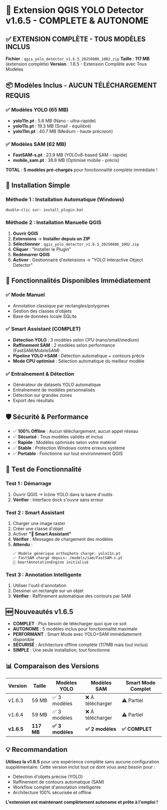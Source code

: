 # 🎯 Extension QGIS YOLO Detector v1.6.5 - COMPLETE & AUTONOME

## ✅ **EXTENSION COMPLÈTE - TOUS MODÈLES INCLUS**

**Fichier** : `qgis_yolo_detector_v1.6.5_20250806_1002.zip`
**Taille** : **117 MB** (extension complète)
**Version** : 1.6.5 - Extension Complète avec Tous Modèles

## 📦 **Modèles Inclus - AUCUN TÉLÉCHARGEMENT REQUIS**

### ✅ **Modèles YOLO (65 MB)**
- **yolo11n.pt** : 5.6 MB (Nano - ultra-rapide)
- **yolo11s.pt** : 19.3 MB (Small - équilibré)  
- **yolo11m.pt** : 40.7 MB (Medium - haute précision)

### ✅ **Modèles SAM (62 MB)**
- **FastSAM-s.pt** : 23.9 MB (YOLOv8-based SAM - rapide)
- **mobile_sam.pt** : 38.8 MB (Optimisé mobile - précis)

**TOTAL** : **5 modèles pré-chargés** pour fonctionnalité complète immédiate !

## 🚀 **Installation Simple**

### Méthode 1 : Installation Automatique (Windows)
```bash
double-clic sur: install_plugin.bat
```

### Méthode 2 : Installation Manuelle QGIS
1. **Ouvrir QGIS**
2. **Extensions** → **Installer depuis un ZIP**  
3. **Sélectionner** : `qgis_yolo_detector_v1.6.5_20250806_1002.zip`
4. **Cliquer** : "Installer le Plugin"
5. **Redémarrer QGIS**
6. **Activer** : Gestionnaire d'extensions → "YOLO Interactive Object Detector"

## 🎯 **Fonctionnalités Disponibles Immédiatement**

### ✅ **Mode Manuel**
- Annotation classique par rectangles/polygones
- Gestion des classes d'objets
- Base de données locale SQLite

### ✅ **Smart Assistant (COMPLET)**
- **Détection YOLO** : 3 modèles selon CPU (nano/small/medium)
- **Raffinement SAM** : 2 modèles selon performance (FastSAM/MobileSAM)
- **Pipeline YOLO→SAM** : Détection automatique + contours précis
- **Mode CPU optimisé** : Sélection automatique du meilleur modèle

### ✅ **Entraînement & Détection**
- Générateur de datasets YOLO automatique
- Entraînement de modèles personnalisés  
- Détection sur grandes zones
- Export des résultats

## 🛡️ **Sécurité & Performance**

- ✅ **100% Offline** : Aucun téléchargement, aucun appel réseau
- ✅ **Sécurisé** : Tous modèles validés et inclus
- ✅ **Rapide** : Modèles optimisés selon votre matériel
- ✅ **Stable** : Protection Windows contre erreurs système
- ✅ **Portable** : Fonctionne sur tout environnement QGIS

## 🧪 **Test de Fonctionnalité**

### Test 1 : Démarrage
1. Ouvrir QGIS → Icône YOLO dans la barre d'outils
2. **Vérifier** : Interface dock s'ouvre sans erreur

### Test 2 : Smart Assistant  
1. Charger une image raster
2. Créer une classe d'objet
3. Activer **"🤖 Smart Assistant"**
4. **Vérifier** : Messages de chargement des modèles
5. **Attendu** :
   ```
   ✅ Modèle générique orthophoto chargé: yolo11n.pt
   ✅ FastSAM chargé depuis: /models/sam/FastSAM-s.pt
   🤖 SmartAnnotationEngine initialisé
   ```

### Test 3 : Annotation Intelligente
1. Utiliser l'outil d'annotation
2. Dessiner un rectangle sur un objet
3. **Vérifier** : Raffinement automatique des contours par SAM

## 🆕 **Nouveautés v1.6.5**

- **COMPLET** : Plus besoin de télécharger quoi que ce soit
- **AUTONOME** : 5 modèles inclus pour fonctionnalité maximale  
- **PERFORMANT** : Smart Mode avec YOLO+SAM immédiatement disponible
- **SÉCURISÉ** : Architecture offline complète (117MB mais tout inclus)
- **SIMPLE** : Une seule installation, tout fonctionne

## 📊 **Comparaison des Versions**

| Version | Taille | Modèles YOLO | Modèles SAM | Smart Mode Complet |
|---------|--------|-------------|-------------|-------------------|
| v1.6.3  | 59 MB  | ✅ 3 modèles | ❌ À télécharger | ⚠️ Partiel |
| v1.6.4  | 59 MB  | ✅ 3 modèles | ❌ À télécharger | ⚠️ Partiel |
| **v1.6.5** | **117 MB** | **✅ 3 modèles** | **✅ 2 modèles** | **✅ COMPLET** |

## 💡 **Recommandation**

**Utilisez la v1.6.5** pour une expérience complète sans aucune configuration supplémentaire. Cette version inclut tout ce dont vous avez besoin pour :

- Détection d'objets précise (YOLO)
- Raffinement de contours automatique (SAM) 
- Workflow complet d'annotation intelligente
- Architecture 100% sécurisée et offline

**L'extension est maintenant complètement autonome et prête à l'emploi !**